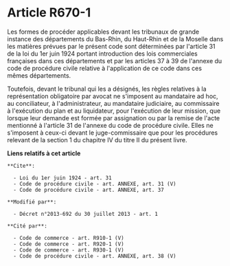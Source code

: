 # Article R670-1

Les formes de procéder applicables devant les tribunaux de grande instance des départements du Bas-Rhin, du Haut-Rhin et de
la Moselle dans les matières prévues par le présent code sont déterminées par l'article 31 de la loi du 1er juin 1924 portant
introduction des lois commerciales françaises dans ces départements et par les articles 37 à 39 de l'annexe du code de
procédure civile relative à l'application de ce code dans ces mêmes départements. 

Toutefois, devant le tribunal qui les a désignés, les règles relatives à la représentation obligatoire par avocat ne
s'imposent au mandataire ad hoc, au conciliateur, à l'administrateur, au mandataire judiciaire, au commissaire à l'exécution
du plan et au liquidateur, pour l'exécution de leur mission, que lorsque leur demande est formée par assignation ou par la
remise de l'acte mentionné à l'article 31 de l'annexe du code de procédure civile. Elles ne s'imposent à ceux-ci devant le
juge-commissaire que pour les procédures relevant de la section 1 du chapitre IV du titre II du présent livre.

**Liens relatifs à cet article**

	**Cite**:

	  - Loi du 1er juin 1924 - art. 31
	  - Code de procédure civile - art. ANNEXE, art. 31 (V)
	  - Code de procédure civile - art. ANNEXE, art. 37

	**Modifié par**:

	  - Décret n°2013-692 du 30 juillet 2013 - art. 1

	**Cité par**:

	  - Code de commerce - art. R910-1 (V)
	  - Code de commerce - art. R920-1 (V)
	  - Code de commerce - art. R930-1 (V)
	  - Code de procédure civile - art. ANNEXE, art. 38 (V)
